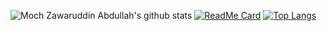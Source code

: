 ![Moch Zawaruddin Abdullah's github stats](https://github-readme-stats.vercel.app/api?username=zawaruddin&count_private=true&show_icons=true&theme=gruvbox)
[![ReadMe Card](https://github-readme-stats.vercel.app/api/pin/?username=zawaruddin&repo=github-readme-stats&theme=radical)](https://github.com/zawaruddin/github-readme-stats)
[![Top Langs](https://github-readme-stats.vercel.app/api/top-langs/?username=zawaruddin&layout=compact)](https://github.com/zawaruddin/github-readme-stats)
